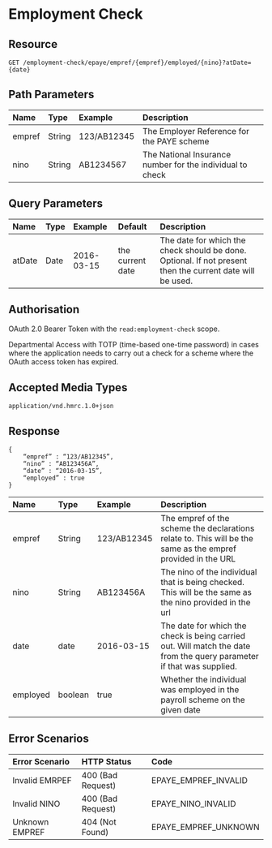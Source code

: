 # Employment Check
## Resource
	GET /employment-check/epaye/empref/{empref}/employed/{nino}?atDate={date}
	
## Path Parameters

| Name | Type | Example | Description |
|:-|:-|:-|:-|
| empref | String | 123/AB12345 | The Employer Reference for the PAYE scheme |
| nino | String | AB1234567 | The National Insurance number for the individual to check |

## Query Parameters
| Name | Type | Example | Default | Description |
|:-|:-|:-|:-|:-|
| atDate | Date | 2016-03-15 | the current date | The date for which the check should be done. Optional. If not present then the current date will be used. |

## Authorisation
OAuth 2.0 Bearer Token with the `read:employment-check` scope.

Departmental Access with TOTP (time-based one-time password) in cases where the application needs to carry out a check for a scheme where the OAuth access token has expired.

## Accepted Media Types
    application/vnd.hmrc.1.0+json

## Response
```
{
    “empref” : “123/AB12345”,
    “nino” : “AB123456A”,
    “date” : “2016-03-15”,
    “employed” : true
}
```

| Name | Type | Example | Description |
|:-|:-|:-|:-|
| empref | String | 123/AB12345 | The empref of the scheme the declarations relate to. This will be the same as the empref provided in the URL |
| nino | String | AB123456A | The nino of the individual that is being checked. This will be the same as the nino provided in the url |
| date | date | 2016-03-15 | The date for which the check is being carried out. Will match the date from the query parameter if that was supplied. |
| employed | boolean | true | Whether the individual was employed in the payroll scheme on the given date |

## Error Scenarios

| Error Scenario | HTTP Status | Code |
|:-|:-|:-|
| Invalid EMRPEF | 400 (Bad Request) | EPAYE_EMPREF_INVALID |
| Invalid NINO | 400 (Bad Request) | EPAYE_NINO_INVALID |
| Unknown EMPREF | 404 (Not Found) | EPAYE_EMPREF_UNKNOWN |